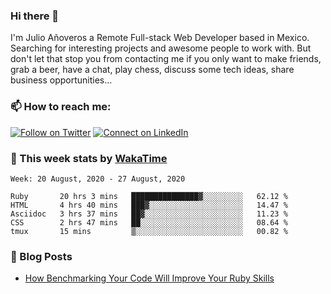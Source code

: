 ### Hi there 👋

I'm Julio Añoveros a Remote Full-stack Web Developer based in Mexico. Searching for interesting projects and awesome people to work with. But don't let that stop you from contacting me if you only want to make friends, grab a beer, have a chat, play chess, discuss some tech ideas, share business opportunities... 

### :mailbox: How to reach me:

[![Follow on Twitter](https://img.shields.io/badge/--twitter?label=Twitter&logo=Twitter&style=social)](https://twitter.com/AnoverosJulio) [![Connect on LinkedIn](https://img.shields.io/badge/--linkedin?label=LinkedIn&logo=LinkedIn&style=social)](https://www.linkedin.com/in/jubaan)

### :construction_worker: This week stats by [WakaTime]('https://wakatime.com')
<!--START_SECTION:waka-->
```text
Week: 20 August, 2020 - 27 August, 2020

Ruby       20 hrs 3 mins   ███████████████▓░░░░░░░░░   62.12 % 
HTML       4 hrs 40 mins   ███▓░░░░░░░░░░░░░░░░░░░░░   14.47 % 
Asciidoc   3 hrs 37 mins   ██▓░░░░░░░░░░░░░░░░░░░░░░   11.23 % 
CSS        2 hrs 47 mins   ██░░░░░░░░░░░░░░░░░░░░░░░   08.64 % 
tmux       15 mins         ▒░░░░░░░░░░░░░░░░░░░░░░░░   00.82 % 
```
<!--END_SECTION:waka-->

### :newspaper: Blog Posts
<!-- BLOG-POST-LIST:START -->
- [How Benchmarking Your Code Will Improve Your Ruby Skills](https://dev.to/jubaan/how-benchmarking-your-code-will-improve-your-ruby-skills-2m83)
<!-- BLOG-POST-LIST:END -->


